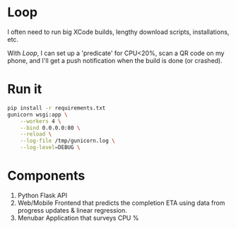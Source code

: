 # Loop
I often need to run big XCode builds, lengthy download scripts, installations, etc.

With *Loop*, I can set up a 'predicate' for CPU<20%, scan a QR code on my phone, and I'll get a push notification when the build is done (or crashed).

# Run it
```bash
pip install -r requirements.txt
gunicorn wsgi:app \
    --workers 4 \
    --bind 0.0.0.0:80 \
    --reload \
    --log-file /tmp/gunicorn.log \
    --log-level=DEBUG \
```

# Components
1. Python Flask API
2. Web/Mobile Frontend that predicts the completion ETA using data from progress updates & linear regression.
3. Menubar Application that surveys CPU %
